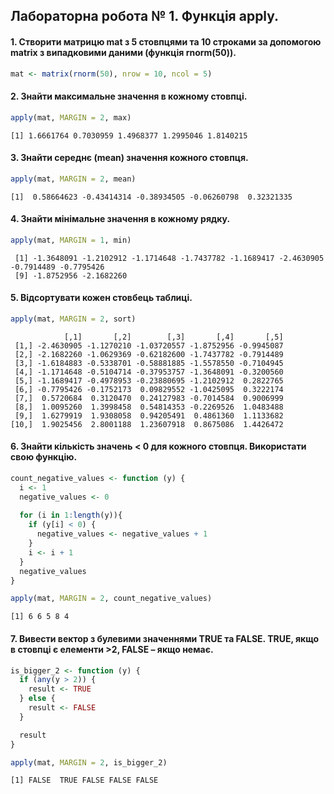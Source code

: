 ## Лабораторна робота № 1. Функція apply.

#### 1. Створити матрицю mat з 5 стовпцями та 10 строками за допомогою matrix з випадковими даними (функція rnorm(50)).
``` r
mat <- matrix(rnorm(50), nrow = 10, ncol = 5)
```

#### 2. Знайти максимальне значення в кожному стовпці.
``` r
apply(mat, MARGIN = 2, max)
```
```
[1] 1.6661764 0.7030959 1.4968377 1.2995046 1.8140215
```

#### 3. Знайти середнє (mean) значення кожного стовпця.
``` r
apply(mat, MARGIN = 2, mean)
```
```
[1]  0.58664623 -0.43414314 -0.38934505 -0.06260798  0.32321335
```

#### 4. Знайти мінімальне значення в кожному рядку.
``` r
apply(mat, MARGIN = 1, min)
```
```
 [1] -1.3648091 -1.2102912 -1.1714648 -1.7437782 -1.1689417 -2.4630905 -0.7914489 -0.7795426
 [9] -1.8752956 -2.1682260
```

#### 5. Відсортувати кожен стовбець таблиці.
``` r
apply(mat, MARGIN = 2, sort)
```
```
            [,1]       [,2]        [,3]       [,4]       [,5]
 [1,] -2.4630905 -1.1270210 -1.03720557 -1.8752956 -0.9945087
 [2,] -2.1682260 -1.0629369 -0.62182600 -1.7437782 -0.7914489
 [3,] -1.6184883 -0.5338701 -0.58881885 -1.5578550 -0.7104945
 [4,] -1.1714648 -0.5104714 -0.37953757 -1.3648091 -0.3200560
 [5,] -1.1689417 -0.4978953 -0.23880695 -1.2102912  0.2822765
 [6,] -0.7795426 -0.1752173  0.09829552 -1.0425095  0.3222174
 [7,]  0.5720684  0.3120470  0.24127983 -0.7014584  0.9006999
 [8,]  1.0095260  1.3998458  0.54814353 -0.2269526  1.0483488
 [9,]  1.6279919  1.9308058  0.94205491  0.4861360  1.1133682
[10,]  1.9025456  2.8001188  1.23607918  0.8675086  1.4426472
```

#### 6. Знайти кількість значень < 0 для кожного стовпця. Використати свою функцію.
``` r
count_negative_values <- function (y) {
  i <- 1
  negative_values <- 0
  
  for (i in 1:length(y)){
    if (y[i] < 0) {
      negative_values <- negative_values + 1
    }
    i <- i + 1
  }
  negative_values
}

apply(mat, MARGIN = 2, count_negative_values)
```
```
[1] 6 6 5 8 4
```

#### 7. Вивести вектор з булевими значеннями TRUE та FALSE. TRUE, якщо в стовпці є елементи >2, FALSE – якщо немає.
``` r
is_bigger_2 <- function (y) {
  if (any(y > 2)) {
    result <- TRUE
  } else {
    result <- FALSE
  }  

  result
}

apply(mat, MARGIN = 2, is_bigger_2)
```
```
[1] FALSE  TRUE FALSE FALSE FALSE
```
